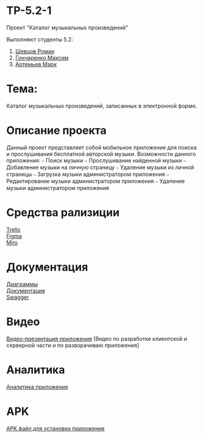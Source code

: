 # TP-5.2-1
Проект "Каталог музыкальных произведений" <br />

Выполняют студенты 5.2:<br />

1. [Шевцов Роман](https://github.com/Roman-30) <br />
2. [Гончаренко Максим](https://github.com/MaximilianProrock) <br />
3. [Артемьев Марк](https://github.com/PUNKerry) <br />

# Тема: 
Каталог музыкальных произведений, записанных в электронной форме. <br />

# Описание проекта

Данный проект представляет собой мобильное приложение для поиска и прослушивания бесплатной авторской музыки. 
Возможности данного приложения:
⎯ Поиск музыки
⎯ Прослушивание найденной музыки
⎯ Добавление музыки на личную страницу
⎯ Удаление музыки из личной страницы
⎯ Загрузка музыки администратором приложения
⎯ Редактирование музыки администратором приложения
⎯ Удаление музыки администратором приложения

# Средства рализиции

[Trello](https://trello.com/b/3VvHXBl8/каталог-музыкальных-произведений)<br />
[Figma](https://www.figma.com/file/Ic2pOHBqvhgjTxH1qLq0WV/Untitled?node-id=0%3A1&t=FsIed5KwkCfXNMJt-1)<br />
[Miro](https://miro.com/app/board/uXjVPhR-fGQ=/?share_link_id=430370794524)<br />

# Документация

[Диаграммы](https://github.com/Roman-30/TP-5.2-1/tree/main/Диаграммы)<br />
[Документация](https://github.com/Roman-30/TP-5.2-1/tree/main/Документация)<br />
[Swagger](http://217.25.225.200:8888/swagger-ui/index.html#)

# Видео
[Видео-презентация приложения]()
[Видео по разработке клиентской и серверной части и по разворачиваю приложения]

# Аналитика
[Аналитика приложения]()

# APK
[APK файл для установки приложения]()
